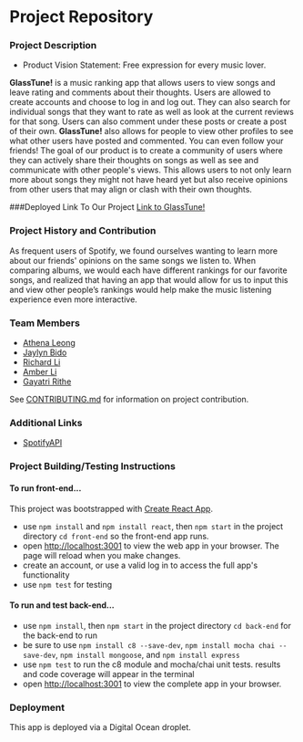 # Project Repository

### Project Description
- Product Vision Statement: Free expression for every music lover. 

**GlassTune!** is a music ranking app that allows users to view songs and leave rating and comments about their thoughts. Users are allowed to create accounts and choose to log in and log out. They can also search for individual songs that they want to rate as well as look at the current reviews for that song. Users can also comment under these posts or create a post of their own. **GlassTune!** also allows for people to view other profiles to see what other users have posted and commented. You can even follow your friends! The goal of our product is to create a community of users where they can actively share their thoughts on songs as well as see and communicate with other people's views. This allows users to not only learn more about songs they might not have heard yet but also receive opinions from other users that may align or clash with their own thoughts.

###Deployed Link To Our Project
[Link to GlassTune!](https://king-prawn-app-i4vu7.ondigitalocean.app/)

### Project History and Contribution
As frequent users of Spotify, we found ourselves wanting to learn more about our friends' opinions on the same songs we listen to. When comparing albums, we would each have different rankings for our favorite songs, and realized that having an app that would allow for us to input this and view other people’s rankings would help make the music listening experience even more interactive.

### Team Members
 - [Athena Leong](https://github.com/aleong2002)
 - [Jaylyn Bido](https://github.com/jaylynb26)
 - [Richard Li](https://github.com/Silver1793)
 - [Amber Li](https://github.com/al6862)
 - [Gayatri Rithe](https://github.com/gayatririthe)

See [CONTRIBUTING.md](./CONTRIBUTING.md) for information on project contribution.

### Additional Links
- [SpotifyAPI](https://developer.spotify.com/documentation/web-api)

### Project Building/Testing Instructions
#### To run front-end...
This project was bootstrapped with [Create React App](https://github.com/facebook/create-react-app).
- use `npm install` and `npm install react`, then `npm start` in the project directory `cd front-end` so the front-end app runs.
- open [http://localhost:3001](http://localhost:3001) to view the web app in your browser. The page will reload when you make changes.
- create an account, or use a valid log in to access the full app's functionality
- use `npm test` for testing

#### To run and test back-end...
- use `npm install`, then `npm start` in the project directory `cd back-end` for the back-end to run
- be sure to use `npm install c8 --save-dev`, `npm install mocha chai --save-dev`, `npm install mongoose`, and `npm install express`
- use `npm test` to run the c8 module and mocha/chai unit tests. results and code coverage will appear in the terminal
- open [http://localhost:3001](http://localhost:3001) to view the complete app in your browser.

### Deployment
This app is deployed via a Digital Ocean droplet.
